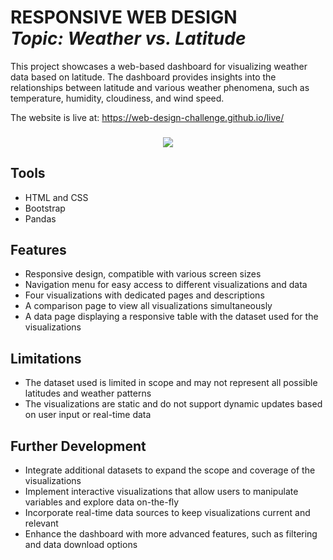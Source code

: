<h1 align="left">RESPONSIVE WEB DESIGN<br><i>Topic: Weather vs. Latitude</i> </h1> 

<p>This project showcases a web-based dashboard for visualizing weather data based on latitude. The dashboard provides insights into the relationships between latitude and various weather phenomena, such as temperature, humidity, cloudiness, and wind speed.</p>

The website is live at: https://web-design-challenge.github.io/live/

<h3 align="center"><a href="https://web-design-challenge.github.io/live/">
<p align="center">
<img src="https://user-images.githubusercontent.com/8321756/233785536-8f5eda48-bf89-4703-a3f4-0a21d378077e.png">
</p></a></h3>

## Tools
* HTML and CSS
* Bootstrap
* Pandas 

## Features
* Responsive design, compatible with various screen sizes
* Navigation menu for easy access to different visualizations and data
* Four visualizations with dedicated pages and descriptions
* A comparison page to view all visualizations simultaneously
* A data page displaying a responsive table with the dataset used for the visualizations

## Limitations
* The dataset used is limited in scope and may not represent all possible latitudes and weather patterns
* The visualizations are static and do not support dynamic updates based on user input or real-time data

## Further Development
* Integrate additional datasets to expand the scope and coverage of the visualizations
* Implement interactive visualizations that allow users to manipulate variables and explore data on-the-fly
* Incorporate real-time data sources to keep visualizations current and relevant
* Enhance the dashboard with more advanced features, such as filtering and data download options
